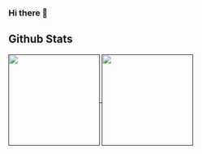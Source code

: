 ### Hi there 👋

## Github Stats

<a href="">
  <picture>
    <source media="(prefers-color-scheme: dark)" srcset="https://github-readme-stats-private-g8hq.vercel.app/api?username=SZucchini&theme=algolia&show_icons=true">
    <img height=180 align="center">
  </picture>
</a>
<a href="">
  <picture>
    <source media="(prefers-color-scheme: dark)" srcset="https://github-readme-stats-private-g8hq.vercel.app/api/top-langs/?username=SZucchini&theme=algolia&layout=compact&exclude_repo=github-readme-stats-private">
    <img height=180 align="center">
  </picture>
</a>

<!--
**SZucchini/SZucchini** is a ✨ _special_ ✨ repository because its `README.md` (this file) appears on your GitHub profile.

Here are some ideas to get you started:

- 🔭 I’m currently working on ...
- 🌱 I’m currently learning ...
- 👯 I’m looking to collaborate on ...
- 🤔 I’m looking for help with ...
- 💬 Ask me about ...
- 📫 How to reach me: ...
- 😄 Pronouns: ...
- ⚡ Fun fact: ...
-->
